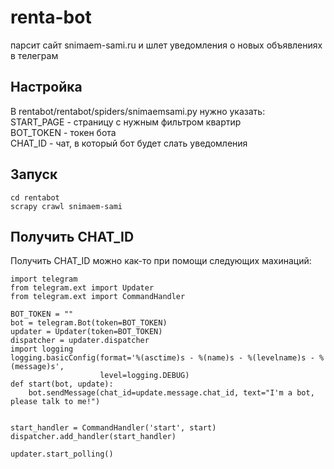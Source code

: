 # renta-bot
парсит сайт snimaem-sami.ru и шлет уведомления о новых объявлениях в телеграм

## Настройка
В rentabot/rentabot/spiders/snimaemsami.py нужно указать:  
START_PAGE - страницу с нужным фильтром квартир  
BOT_TOKEN - токен бота  
CHAT_ID - чат, в который бот будет слать уведомления  

## Запуск 
```
cd rentabot
scrapy crawl snimaem-sami
```

## Получить CHAT_ID
Получить СHAT_ID можно как-то при помощи следующих махинаций:
```
import telegram
from telegram.ext import Updater
from telegram.ext import CommandHandler

BOT_TOKEN = ""
bot = telegram.Bot(token=BOT_TOKEN)
updater = Updater(token=BOT_TOKEN)
dispatcher = updater.dispatcher
import logging
logging.basicConfig(format='%(asctime)s - %(name)s - %(levelname)s - %(message)s',
                    level=logging.DEBUG)
def start(bot, update):
    bot.sendMessage(chat_id=update.message.chat_id, text="I'm a bot, please talk to me!")


start_handler = CommandHandler('start', start)
dispatcher.add_handler(start_handler)

updater.start_polling()
```
